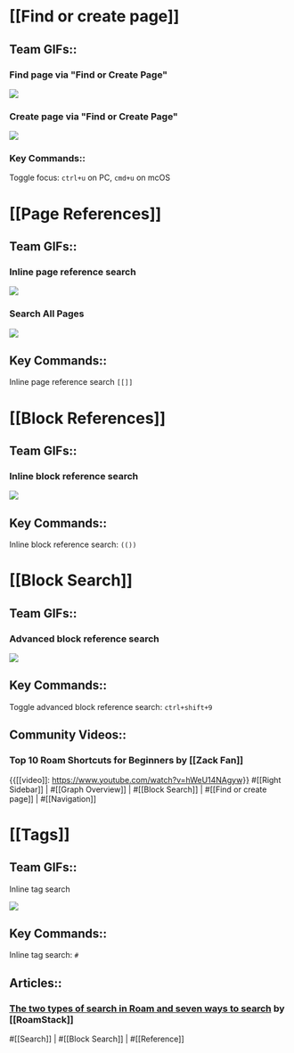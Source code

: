 # [[Find or create page]]

## Team GIFs::

### Find page via "Find or Create Page"

![](https://firebasestorage.googleapis.com/v0/b/firescript-577a2.appspot.com/o/imgs%2Fapp%2Fhelp-documentation%2Flh-IodNlTT.gif?alt=media&token=8d5ddd1c-c4cc-4912-bcc5-318d395462a9)

### Create page via "Find or Create Page"

![](https://firebasestorage.googleapis.com/v0/b/firescript-577a2.appspot.com/o/imgs%2Fapp%2Fhelp-documentation%2F7OlfaF5_J5.gif?alt=media&token=3cae6d14-d8f8-4134-b885-f1cc50edbdce)

### Key Commands::

Toggle focus: `ctrl+u` on PC, `cmd+u` on mcOS

# [[Page References]]

## Team GIFs::

### Inline page reference search

![](https://firebasestorage.googleapis.com/v0/b/firescript-577a2.appspot.com/o/imgs%2Fapp%2Fhelp-documentation%2FvXYh30XhU-.gif?alt=media&token=9975042f-300c-4b27-81c4-e07ce0ae6196)

### Search All Pages

![](https://firebasestorage.googleapis.com/v0/b/firescript-577a2.appspot.com/o/imgs%2Fapp%2Fhelp-documentation%2F1A-BZ0Xz2j.gif?alt=media&token=74a62ead-57bc-401c-ba4f-032fb14c4369)

## Key Commands::

Inline page reference search `[[]]`

# [[Block References]]

## Team GIFs::

### Inline block reference search

![](https://firebasestorage.googleapis.com/v0/b/firescript-577a2.appspot.com/o/imgs%2Fapp%2Fhelp-documentation%2FkPLiIKpIT6.gif?alt=media&token=49267272-6e36-4d8e-bbbc-ab041a78312b)

## Key Commands::

Inline block reference search: `(())`

# [[Block Search]]

## Team GIFs::

### Advanced block reference search

![](https://firebasestorage.googleapis.com/v0/b/firescript-577a2.appspot.com/o/imgs%2Fapp%2Fhelp-documentation%2FKFCQb6TOho.gif?alt=media&token=e6f60942-0f69-40eb-a592-fe7136e21b38)

## Key Commands::

Toggle advanced block reference search: `ctrl+shift+9`

## Community Videos::

### Top 10 Roam Shortcuts for Beginners by [[Zack Fan]]

{{[[video]]: https://www.youtube.com/watch?v=hWeU14NAgyw}}
#[[Right Sidebar]] | #[[Graph Overview]] | #[[Block Search]] | #[[Find or create page]] | #[[Navigation]]

# [[Tags]]

## Team GIFs::

Inline tag search

![](https://firebasestorage.googleapis.com/v0/b/firescript-577a2.appspot.com/o/imgs%2Fapp%2Fhelp-documentation%2FNeS2jRFQBv.gif?alt=media&token=274ea456-90e1-4fc6-8221-01c520a7acc8)

## Key Commands::

Inline tag search: `#`

## Articles::

### [The two types of search in Roam and seven ways to search](https://roamstack.com/searching-in-roam/) by [[RoamStack]]

#[[Search]] | #[[Block Search]] | #[[Reference]]

